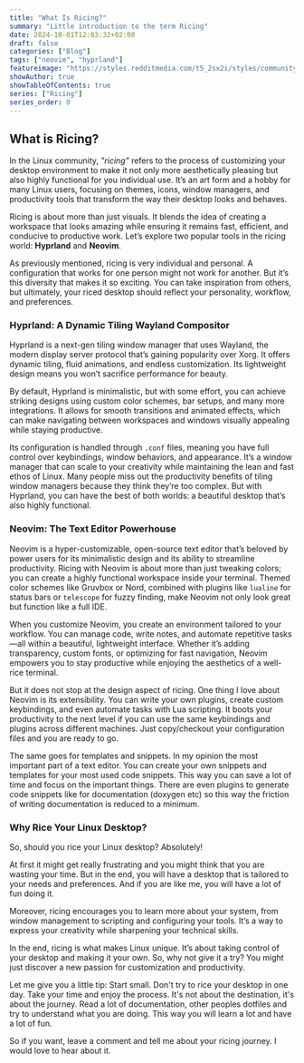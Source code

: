 ```yaml
---
title: "What Is Ricing?"
summary: "Little introduction to the term Ricing"
date: 2024-10-01T12:03:32+02:00
draft: false
categories: ["Blog"]
tags: ["neovim", "hyprland"]
featureimage: "https://styles.redditmedia.com/t5_2sx2i/styles/communityIcon_7fixeonxbxd41.png" # add external links as feature image
showAuthor: true
showTableOfContents: true
series: ["Ricing"]
series_order: 0
---
```


## What is Ricing?

In the Linux community, _"ricing"_ refers to the process of customizing your desktop environment to make it not only more aesthetically pleasing but also highly functional for you individual use. It’s an art form and a hobby for many Linux users, focusing on themes, icons, window managers, and productivity tools that transform the way their desktop looks and behaves.

Ricing is about more than just visuals. It blends the idea of creating a workspace that looks amazing while ensuring it remains fast, efficient, and conducive to productive work. Let’s explore two popular tools in the ricing world: **Hyprland** and **Neovim**.

As previously mentioned, ricing is very individual and personal. A configuration that works for one person might not work for another. But it’s this diversity that makes it so exciting. You can take inspiration from others, but ultimately, your riced desktop should reflect your personality, workflow, and preferences.

### Hyprland: A Dynamic Tiling Wayland Compositor

Hyprland is a next-gen tiling window manager that uses Wayland, the modern display server protocol that’s gaining popularity over Xorg. It offers dynamic tiling, fluid animations, and endless customization. Its lightweight design means you won’t sacrifice performance for beauty.

By default, Hyprland is minimalistic, but with some effort, you can achieve striking designs using custom color schemes, bar setups, and many more integrations. It allows for smooth transitions and animated effects, which can make navigating between workspaces and windows visually appealing while staying productive.

Its configuration is handled through `.conf` files, meaning you have full control over keybindings, window behaviors, and appearance. It’s a window manager that can scale to your creativity while maintaining the lean and fast ethos of Linux. Many people miss out the productivity benefits of tiling window managers because they think they’re too complex. But with Hyprland, you can have the best of both worlds: a beautiful desktop that’s also highly functional.

### Neovim: The Text Editor Powerhouse

Neovim is a hyper-customizable, open-source text editor that’s beloved by power users for its minimalistic design and its ability to streamline productivity. Ricing with Neovim is about more than just tweaking colors; you can create a highly functional workspace inside your terminal. Themed color schemes like Gruvbox or Nord, combined with plugins like `lualine` for status bars or `telescope` for fuzzy finding, make Neovim not only look great but function like a full IDE.

When you customize Neovim, you create an environment tailored to your workflow. You can manage code, write notes, and automate repetitive tasks—all within a beautiful, lightweight interface. Whether it’s adding transparency, custom fonts, or optimizing for fast navigation, Neovim empowers you to stay productive while enjoying the aesthetics of a well-rice terminal.

But it does not stop at the design aspect of ricing. One thing I love about Neovim is its extensibility. You can write your own plugins, create custom keybindings, and even automate tasks with Lua scripting. It boots your productivity to the next level if you can use the same keybindings and plugins across different machines. Just copy/checkout your configuration files and you are ready to go.

The same goes for templates and snippets. In my opinion the most important part of a text editor. You can create your own snippets and templates for your most used code snippets. This way you can save a lot of time and focus on the important things.
There are even plugins to generate code snippets like for documentation (doxygen etc) so this way the friction of writing documentation is reduced to a minimum.

### Why Rice Your Linux Desktop?

So, should you rice your Linux desktop? Absolutely!

At first it might get really frustrating and you might think that you are wasting your time. But in the end, you will have a desktop that is tailored to your needs and preferences. And if you are like me, you will have a lot of fun doing it.

Moreover, ricing encourages you to learn more about your system, from window management to scripting and configuring your tools. It’s a way to express your creativity while sharpening your technical skills.

In the end, ricing is what makes Linux unique. It’s about taking control of your desktop and making it your own. So, why not give it a try? You might just discover a new passion for customization and productivity.

Let me give you a little tip: Start small. Don't try to rice your desktop in one day. Take your time and enjoy the process. It's not about the destination, it's about the journey. Read a lot of documentation, other peoples dotfiles and try to understand what you are doing. This way you will learn a lot and have a lot of fun.

So if you want, leave a comment and tell me about your ricing journey. I would love to hear about it.
